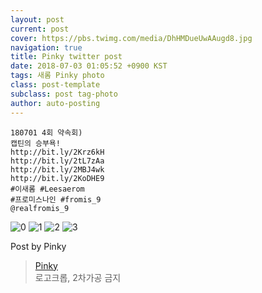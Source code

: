 ```yaml
---
layout: post
current: post
cover: https://pbs.twimg.com/media/DhHMDueUwAAugd8.jpg
navigation: true
title: Pinky twitter post
date: 2018-07-03 01:05:52 +0900 KST
tags: 새롬 Pinky photo
class: post-template
subclass: post tag-photo
author: auto-posting
---
```


```  
180701 4회 약속회)  
캡틴의 승부욕!   
http://bit.ly/2Krz6kH   
http://bit.ly/2tL7zAa   
http://bit.ly/2MBJ4wk   
http://bit.ly/2KoDHE9   
#이새롬 #Leesaerom  
#프로미스나인 #fromis_9  
@realfromis_9  

```

![0](https://pbs.twimg.com/media/DhHMBBWUEAAWjBq.jpg)
![1](https://pbs.twimg.com/media/DhHMCYWVQAkdQDv.jpg)
![2](https://pbs.twimg.com/media/DhHMDIbUYAAfPMG.jpg)
![3](https://pbs.twimg.com/media/DhHMDueUwAAugd8.jpg)


Post by Pinky

> [Pinky](https://twitter.com/pinkypic7)  
  로고크롭, 2차가공 금지